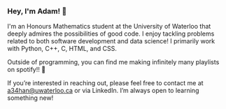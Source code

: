 ### Hey, I'm Adam! 👋

I'm an Honours Mathematics student at the University of Waterloo that deeply admires the possibilities of good code. I enjoy tackling problems related to both software development and data science! I primarily work with Python, C++, C, HTML, and CSS.

Outside of programming, you can find me making infinitely many playlists on spotify!! 🕺 

If you’re interested in reaching out, please feel free to contact me at a34han@uwaterloo.ca or via LinkedIn. I’m always open to learning something new!

<!--
**adam-han/adam-han** is a ✨ _special_ ✨ repository because its `README.md` (this file) appears on your GitHub profile.

Here are some ideas to get you started:

- 🔭 I’m currently working on ...
- 🌱 I’m currently learning ...
- 👯 I’m looking to collaborate on ...
- 🤔 I’m looking for help with ...
- 💬 Ask me about ...
- 📫 How to reach me: ...
- 😄 Pronouns: ...
- ⚡ Fun fact: ...
-->
